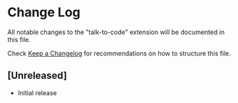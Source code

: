 # Change Log

All notable changes to the "talk-to-code" extension will be documented in this file.

Check [Keep a Changelog](http://keepachangelog.com/) for recommendations on how to structure this file.

## [Unreleased]

- Initial release